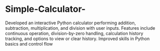 # Simple-Calculator-
Developed an interactive Python calculator performing addition, subtraction, multiplication, and division with user inputs. Features include continuous operation, division-by-zero handling, calculation history tracking, and options to view or clear history. Improved skills in Python basics and control flow
